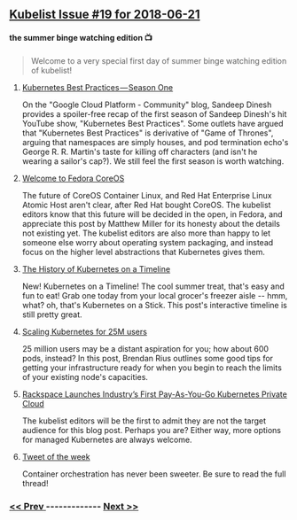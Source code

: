 ## [Kubelist Issue #19 for 2018-06-21](https://kubelist.com/issue/19)

#### the summer binge watching edition 📺

> Welcome to a very special first day of summer binge watching edition of kubelist!

1. [Kubernetes Best Practices — Season One](https://medium.com/google-cloud/kubernetes-best-practices-season-one-11119aee1d10)

    On the "Google Cloud Platform - Community" blog, Sandeep Dinesh provides a spoiler-free recap of the first season of Sandeep Dinesh's hit YouTube show, "Kubernetes Best Practices". Some outlets have argued that "Kubernetes Best Practices" is derivative of "Game of Thrones", arguing that namespaces are simply houses, and pod termination echo's George R. R. Martin's taste for killing off characters (and isn't he wearing a sailor's cap?). We still feel the first season is worth watching.
1. [Welcome to Fedora CoreOS](https://fedoramagazine.org/announcing-fedora-coreos/)

    The future of CoreOS Container Linux, and Red Hat Enterprise Linux Atomic Host aren't clear, after Red Hat bought CoreOS. The kubelist editors know that this future will be decided in the open, in Fedora, and appreciate this post by Matthew Miller for its honesty about the details not existing yet. The kubelist editors are also more than happy to let someone else worry about operating system packaging, and instead focus on the higher level abstractions that Kubernetes gives them.
1. [ The History of Kubernetes on a Timeline](https://blog.risingstack.com/the-history-of-kubernetes/)

    New! Kubernetes on a Timeline! The cool summer treat, that's easy and fun to eat! Grab one today from your local grocer's freezer aisle -- hmm, what? oh, that's Kubernetes on a Stick. This post's interactive timeline is still pretty great.
1. [Scaling Kubernetes for 25M users](https://medium.com/@brendanrius/scaling-kubernetes-for-25m-users-a7937e3536a0)

    25 million users may be a distant aspiration for you; how about 600 pods, instead? In this post, Brendan Rius outlines some good tips for getting your infrastructure ready for when you begin to reach the limits of your existing node's capacities.
1. [Rackspace Launches Industry’s First Pay-As-You-Go Kubernetes Private Cloud](https://blog.rackspace.com/uk/rackspace-pay-as-you-go-kubernetes-private-cloud)

    The kubelist editors will be the first to admit they are not the target audience for this blog post. Perhaps you are? Either way, more options for managed Kubernetes are always welcome.
1. [Tweet of the week](https://twitter.com/ipedrazas/status/1009509224249020419)

    Container orchestration has never been sweeter. Be sure to read the full thread!

### [ << Prev ](kubelist-18.md) ------------- [ Next >> ](kubelist-20.md)